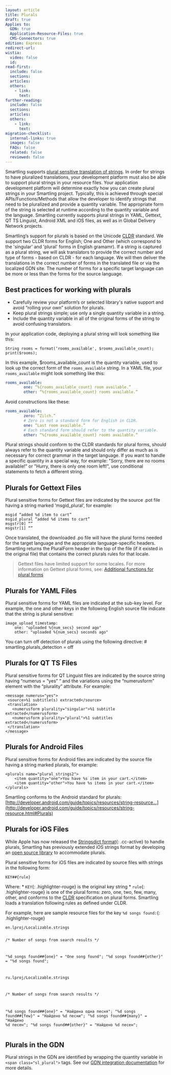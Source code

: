 ```yaml
---
layout: article
title: Plurals
draft: true
Applies to:
  GDN: true
  Application-Resource-Files: true
  CMS-Connectors: true
edition: Express
redirect-url:
wistia:
  video: false
  id:
read-first:
  include: false
  sections:
  articles:
  others:
    - link:
      text:
further-reading:
  include: false
  sections:
  articles:
  others:
    - link:
      text:
migration-checklist:
  internal-links: true
  images: false
  FAQs: false
  related: false
  reviewed: false
---
```




Smartling supports [plural sensitive translation of strings](/support/articles/translating-plurals/). In order for strings to have pluralized translations, your development platform must also be able to support plural strings in your resource files.  Your application development platform will determine exactly how you can create plural strings in your Smartling project. Typically, this is achieved through special APIs/Functions/Methods that allow the developer to identify strings that need to be pluralized and provide a quantity variable. The appropriate form of the string is selected at runtime according to the quantity variable and the language.  Smartling currently supports plural strings in YAML, Gettext, QT TS Linguist, Android XML and iOS files, as well as in Global Delivery Network projects.

Smartling’s support for plurals is based on the Unicode [CLDR](http://www.unicode.org/cldr/charts/27/supplemental/language_plural_rules.html) standard.  We support two CLDR forms for English; One and Other (which correspond to the 'singular' and 'plural' forms in English gramamr).  If a string is captured as a plural string, we will ask translators to provide the correct number and type of forms - based on CLDR - for each language.  We will then deliver the translations in the correct number of forms in the translated file or via the localized GDN site.  The number of forms for a specific target language can be more or less than the forms for the source language.

## Best practices for working with plurals

* Carefully review your platform’s or selected library's native support and avoid “rolling your own” solution for plurals.
* Keep plural strings simple; use only a single quantity variable in a string.
* Include the quantity variable in all of the original forms of the string to avoid confusing translators.


In your application code, deploying a plural string will look something like this:

~~~
String rooms = format(‘rooms_available', $rooms_available_count);
print($rooms);
~~~

In this example, $rooms_available_count is the quantity variable, used to look up the correct form of the `rooms_available` string. In a YAML file, your `rooms_available` might look something like this:

~~~yaml
rooms_available:
        one: “%{rooms_available_count} room available.”
        other: “%{rooms_available_count} rooms available.”
~~~

Avoid constructions like these:

~~~yaml
rooms_available:
        zero: “Zilch.”
        # Zero is not a standard form for English in CLDR.
        one: “Last room available.”
        # Each standard form should refer to the quantity variable.
        other: “%{rooms_available_count} rooms available.”
~~~

Plural strings should conform to the CLDR standards for plural forms, should always refer to the quantity variable and should only differ as much as is necessary for correct grammar in the target language. If you want to handle a specific quantity in a special way, for example: "Sorry, there are no rooms available!" or "Hurry, there is only one room left!", use conditional statements to fetch a different string.

## Plurals for Gettext Files

Plural sensitive forms for Gettext files are indicated by the source .pot file having a string marked ‘msgid_plural’, for example:

<div class="highlighter-rouge"><pre class="highlight"><code>msgid &ldquo;added %d item to cart&rdquo;
msgid_plural &ldquo;added %d items to cart&rdquo;
msgstr[0] &ldquo;&rdquo;
msgstr[1] &ldquo;&rdquo;
</code></pre></div>

Once translated, the downloaded .po file will have the plural forms needed for the target language and the appropriate language-specific headers. Smartling returns the PluralForm header in the top of the file (if it existed in the original file) that contains the correct plurals rules for that locale.

> Gettext files have limited support for some locales. For more information on Gettext plural forms, see: [Additional functions for plural forms](http://www.gnu.org/savannah-checkouts/gnu/gettext/manual/html_node/Plural-forms.html)

## Plurals for YAML Files

Plural sensitive forms for YAML files are indicated at the sub-key level. For example, the one and other keys in the following English source file indicate that the string is plural sensitive:

<div class="highlighter-rouge"><pre class="highlight"><code>image_upload_timestamp:
    one: "uploaded %{num_secs} second ago"
    other: "uploaded %{num_secs} seconds ago"
</code></pre></div>

You can turn off detection of plurals using the following directive: # smartling.plurals_detection = off

## Plurals for QT TS Files

Plural sensitive forms for QT Linguist files are indicated by the source string having “numerus = “yes” “ and the variations using the “numerusform” element with the “plurality” attribute. For example:

<div class="highlighter-rouge"><pre class="highlight"><code>&lt;message numerus="yes"&gt;
 &lt;source&gt;%1 subtitle(s) extracted&lt;/source&gt;
 &lt;translation&gt;
   &lt;numerusform plurality="singular"&gt;%1 subtitle extracted&lt;/numerusform&gt;
   &lt;numerusform plurality="plural"&gt;%1 subtitles extracted&lt;/numerusform&gt;
 &lt;/translation&gt;
&lt;/message&gt;
</code></pre></div>

## Plurals for Android Files

Plural sensitive forms for Android files are indicated by the source file having a string marked plurals, for example:

<div class="highlighter-rouge"><pre class="highlight"><code>&lt;plurals name="plural_strings2"&gt;
    &lt;item quantity="one"&gt;You have %s item in your cart.&lt;/item&gt;
    &lt;item quantity="other"&gt;You have %s items in your cart.&lt;/item&gt;
&lt;/plurals&gt;
</code></pre></div>

Smartling conforms to the Android standard for plurals: [http://developer.android.com/guide/topics/resources/string-resource…](http://developer.android.com/guide/topics/resources/string-resource.html#Plurals)

## Plurals for iOS Files

While Apple has now released the [Stringsdict format](/developers/supported-file-types/iOS-stringsdict/){: .cc-active} to handle plurals, Smartling has previously extended iOS strings format by developing an [open source library](https://github.com/Smartling/ios-i18n) to accommodate plurals.

Plural sensitive forms for iOS files are indicated by source files with strings in the following form:

<div class="highlighter-rouge"><pre class="highlight"><code>KEY##{rule}
</code></pre></div>

Where: \* `KEY`{: .highlighter-rouge} is the original key string \* `rule`{: .highlighter-rouge} is one of the plural forms: zero, one, two, few, many, other, and conforms to the [CLDR](http://unicode.org/repos/cldr-tmp/trunk/diff/supplemental/language_plural_rules.html) specification on plural forms. Smartling loads a translation following rules as defined under CLDR.

For example, here are sample resource files for the key `%d songs found:`{: .highlighter-rouge}

<div class="highlighter-rouge"><pre class="highlight"><code>en.lproj/Localizable.strings

/* Number of songs from search results */

"%d songs found##{one}" = "One song found";
"%d songs found##{other}" = "%d songs found";

ru.lproj/Localizable.strings

/* Number of songs from search results */

"%d songs found##{one}" = "Найдена одна песня";
"%d songs found##{few}" = "Найдено %d песни";
"%d songs found##{many}" = "Найдено %d песен";
"%d songs found##{other}" = "Найдено %d песен";
</code></pre></div>

## Plurals in the GDN

Plural strings in the GDN are identified by wrapping the quantity variable in `<span class="sl_plural">` tags. See our [GDN integration documentation](/support/articles/handle-plurals-in-a-gdn-project/) for more details.